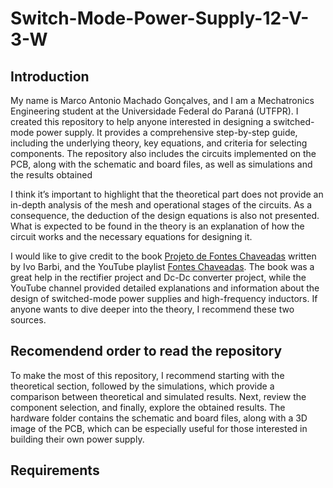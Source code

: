 # Switch-Mode-Power-Supply-12-V-3-W

## Introduction

My name is Marco Antonio Machado Gonçalves, and I am a Mechatronics Engineering student at the Universidade Federal do Paraná (UTFPR). I created this repository to help anyone interested in designing a switched-mode power supply. It provides a comprehensive step-by-step guide, including the underlying theory, key equations, and criteria for selecting components. The repository also includes the circuits implemented on the PCB, along with the schematic and board files, as well as simulations and the results obtained

I think it’s important to highlight that the theoretical part does not provide an in-depth analysis of the mesh and operational stages of the circuits. As a consequence, the deduction of the design equations is also not presented. What is expected to be found in the theory is an explanation of how the circuit works and the necessary equations for designing it.

I would like to give credit to the book [Projeto de Fontes Chaveadas](https://ivobarbi.com.br/livro-projetos-de-fontes-chaveadas/) written by Ivo Barbi, and the YouTube playlist [Fontes Chaveadas](https://www.youtube.com/watch?v=BYBMHBqT8EI&list=PLSjlUAuQORNNm-O2ilwZME7qL0d8M-_xs). The book was a great help in the rectifier project and Dc-Dc converter project, while the YouTube channel provided detailed explanations and information about the design of switched-mode power supplies and high-frequency inductors. If anyone wants to dive deeper into the theory, I recommend these two sources.

## Recomendend order to read the repository

To make the most of this repository, I recommend starting with the theoretical section, followed by the simulations, which provide a comparison between theoretical and simulated results. Next, review the component selection, and finally, explore the obtained results. The hardware folder contains the schematic and board files, along with a 3D image of the PCB, which can be especially useful for those interested in building their own power supply.

## Requirements


